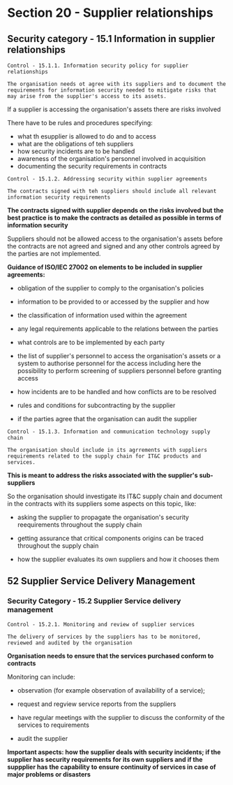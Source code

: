 # Section 20 - Supplier relationships

## Security category - 15.1 Information in supplier relationships

```
Control - 15.1.1. Information security policy for supplier relationships

The organisation needs ot agree with its suppliers and to document the requirements for information security needed to mitigate risks that may arise from the supplier's access to its assets.
```

If a supplier is accessing the organisation's assets there are risks involved

There have to be rules and procedures specifying:
- what th esupplier is allowed to do and to access
- what are the obligations of teh suppliers
- how security incidents are to be handled
- awareness of the organisation's personnel involved in acquisition
- documenting the security requirements in contracts

```
Control - 15.1.2. Addressing security within supplier agreements

The contracts signed with teh suppliers should include all relevant information security requirements
```

**The contracts signed with supplier depends on the risks involved but the best practice is to make the contracts as detailed as possible in terms of information security**

Suppliers should not be allowed access to the organisation's assets before the contracts are not agreed and signed and any other controls agreed by the parties are not implemented.

 
**Guidance of ISO/IEC 27002 on elements to be included in supplier agreements:**

- obligation of the supplier to comply to the organisation's policies

- information to be provided to or accessed by the supplier and how

- the classification of information used within the agreement

- any legal requirements applicable to the relations between the parties

- what controls are to be implemented by each party

- the list of supplier's personnel to access the organisation's assets or a system to authorise personnel for the access including here the possibility to perform screening of suppliers personnel before granting access

- how incidents are to be handled and how conflicts are to be resolved

- rules and conditions for subcontracting by the supplier

- if the parties agree that the organisation can audit the supplier

```
Control - 15.1.3. Information and communication technology supply chain

The organisation should include in its agrrements with suppliers requirements related to the supply chain for IT&C products and services.
```

**This is meant to address the risks associated with the supplier's sub-suppliers**

So the organisation should investigate its IT&C supply chain and document in the contracts with its suppliers some aspects on this topic, like:

- asking the supplier to propagate the organisation's security reequirements throughout the supply chain

- getting assurance that critical components origins can be traced throughout the supply chain

- how the supplier evaluates its own suppliers and how it chooses them

## 52 Supplier Service Delivery Management

### Security Category - 15.2 Supplier Service delivery management

```
Control - 15.2.1. Monitoring and review of supplier services

The delivery of services by the suppliers has to be monitored, reviewed and audited by the organisation
```

**Organisation needs to ensure that the services purchased conform to contracts**

Monitoring can include:
- observation (for example observation of availability of a service);

- request and regview service reports from the suppliers

- have regular meetings with the supplier to discuss the conformity of the services to requirements

- audit the supplier

**Important aspects: how the supplier deals with security incidents; if the supplier has security requirements for its own suppliers and if the suppplier has the capability to ensure continuity of services in case of major problems or disasters**
